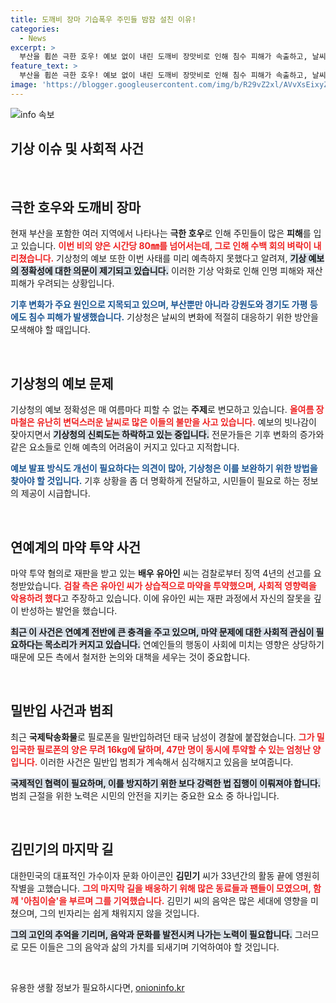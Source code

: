 ```yaml
---
title: 도깨비 장마 기습폭우 주민들 밤잠 설친 이유!
categories:
  - News
excerpt: >
  부산을 휩쓴 극한 호우! 예보 없이 내린 도깨비 장맛비로 인해 침수 피해가 속출하고, 날씨 예보 시스템에 대한 개선 요구도 커지고 있습니다. 더불어 마약 투약 혐의를 받는 배우 유아인에게 검찰이 징역 4년을 요청했습니다. 클릭하고 더 알아보세요!
feature_text: >
  부산을 휩쓴 극한 호우! 예보 없이 내린 도깨비 장맛비로 인해 침수 피해가 속출하고, 날씨 예보 시스템에 대한 개선 요구도 커지고 있습니다. 더불어 마약 투약 혐의를 받는 배우 유아인에게 검찰이 징역 4년을 요청했습니다. 클릭하고 더 알아보세요!
image: 'https://blogger.googleusercontent.com/img/b/R29vZ2xl/AVvXsEixyZcFfHzMRdzZMjFBmAUKJYCLCGyLL1o632UiGVXcaFdKo_bkvkuCioo0uUKlGfBVcT3P84aROyZIXSBEx3Aw5nCQ3pTgDom1WDC4m8eifvWiAmWEEVb4x6G_l8C0QH225ldMjyaFvpxGEBGNO37VmDTDMHGhJPq73UglMfDca1-0aw/s1600/blogspot.png'
---
```


<p><img src="https://blogger.googleusercontent.com/img/b/R29vZ2xl/AVvXsEixyZcFfHzMRdzZMjFBmAUKJYCLCGyLL1o632UiGVXcaFdKo_bkvkuCioo0uUKlGfBVcT3P84aROyZIXSBEx3Aw5nCQ3pTgDom1WDC4m8eifvWiAmWEEVb4x6G_l8C0QH225ldMjyaFvpxGEBGNO37VmDTDMHGhJPq73UglMfDca1-0aw/s1600/blogspot.png" alt="info 속보" /></p>

<h2 data-ke-size="size26">기상 이슈 및 사회적 사건</h2>

<p data-ke-size="size16">&nbsp;</p>

<h2 data-ke-size="size26">극한 호우와 도깨비 장마</h2>

<p data-ke-size="size16">현재 부산을 포함한 여러 지역에서 나타나는 <b>극한 호우</b>로 인해 주민들이 많은 <b>피해</b>를 입고 있습니다. <b><span style="color: #ee2323;">이번 비의 양은 시간당 80㎜를 넘어서는데, 그로 인해 수백 회의 벼락이 내리쳤습니다.</span></b> 기상청의 예보 또한 이번 사태를 미리 예측하지 못했다고 알려져, <b><span style="background-color: #21538527;">기상 예보의 정확성에 대한 의문이 제기되고 있습니다.</span></b> 이러한 기상 악화로 인해 인명 피해와 재산 피해가 우려되는 상황입니다.</p>

<p data-ke-size="size16"><b><span style="color: #1a5490;">기후 변화가 주요 원인으로 지목되고 있으며, 부산뿐만 아니라 강원도와 경기도 가평 등에도 침수 피해가 발생했습니다.</span></b> 기상청은 날씨의 변화에 적절히 대응하기 위한 방안을 모색해야 할 때입니다.</p>

<p data-ke-size="size16">&nbsp;</p>

<h2 data-ke-size="size26">기상청의 예보 문제</h2>

<p data-ke-size="size16">기상청의 예보 정확성은 매 여름마다 피할 수 없는 <b>주제</b>로 변모하고 있습니다. <b><span style="color: #ee2323;">올여름 장마철은 유난히 변덕스러운 날씨로 많은 이들의 불만을 사고 있습니다.</span></b> 예보의 빗나감이 잦아지면서 <b><span style="background-color: #21538527;">기상청의 신뢰도는 하락하고 있는 중입니다.</span></b> 전문가들은 기후 변화의 증가와 같은 요소들로 인해 예측의 어려움이 커지고 있다고 지적합니다.</p>

<p data-ke-size="size16"><b><span style="color: #1a5490;">예보 발표 방식도 개선이 필요하다는 의견이 많아, 기상청은 이를 보완하기 위한 방법을 찾아야 할 것입니다.</span></b> 기후 상황을 좀 더 명확하게 전달하고, 시민들이 필요로 하는 정보의 제공이 시급합니다.</p>

<p data-ke-size="size16">&nbsp;</p>

<h2 data-ke-size="size26">연예계의 마약 투약 사건</h2>

<p data-ke-size="size16">마약 투약 혐의로 재판을 받고 있는 <b>배우 유아인</b> 씨는 검찰로부터 징역 4년의 선고를 요청받았습니다. <b><span style="color: #ee2323;">검찰 측은 유아인 씨가 상습적으로 마약을 투약했으며, 사회적 영향력을 악용하려 했다</span></b>고 주장하고 있습니다. 이에 유아인 씨는 재판 과정에서 자신의 잘못을 깊이 반성하는 발언을 했습니다.</p>

<p data-ke-size="size16"><b><span style="background-color: #21538527;">최근 이 사건은 연예계 전반에 큰 충격을 주고 있으며, 마약 문제에 대한 사회적 관심이 필요하다는 목소리가 커지고 있습니다.</span></b> 연예인들의 행동이 사회에 미치는 영향은 상당하기 때문에 모든 측에서 철저한 논의와 대책을 세우는 것이 중요합니다.</p>

<p data-ke-size="size16">&nbsp;</p>

<h2 data-ke-size="size26">밀반입 사건과 범죄</h2>

<p data-ke-size="size16">최근 <b>국제탁송화물</b>로 필로폰을 밀반입하려던 태국 남성이 경찰에 붙잡혔습니다. <b><span style="color: #ee2323;">그가 밀입국한 필로폰의 양은 무려 16kg에 달하며, 47만 명이 동시에 투약할 수 있는 엄청난 양입니다.</span></b> 이러한 사건은 밀반입 범죄가 계속해서 심각해지고 있음을 보여줍니다.</p>

<p data-ke-size="size16"><b><span style="background-color: #21538527;">국제적인 협력이 필요하며, 이를 방지하기 위한 보다 강력한 법 집행이 이뤄져야 합니다.</span></b> 범죄 근절을 위한 노력은 시민의 안전을 지키는 중요한 요소 중 하나입니다.</p>

<p data-ke-size="size16">&nbsp;</p>

<h2 data-ke-size="size26">김민기의 마지막 길</h2>

<p data-ke-size="size16">대한민국의 대표적인 가수이자 문화 아이콘인 <b>김민기</b> 씨가 33년간의 활동 끝에 영원히 작별을 고했습니다. <b><span style="color: #ee2323;">그의 마지막 길을 배웅하기 위해 많은 동료들과 팬들이 모였으며, 함께 '아침이슬'을 부르며 그를 기억했습니다.</span></b> 김민기 씨의 음악은 많은 세대에 영향을 미쳤으며, 그의 빈자리는 쉽게 채워지지 않을 것입니다.</p>

<p data-ke-size="size16"><b><span style="background-color: #21538527;">그의 고인의 추억을 기리며, 음악과 문화를 발전시켜 나가는 노력이 필요합니다.</span></b> 그러므로 모든 이들은 그의 음악과 삶의 가치를 되새기며 기억하여야 할 것입니다.</p>

<p data-ke-size="size16">&nbsp;</p>
유용한 생활 정보가 필요하시다면, <a href="https://onioninfo.kr" rel="dofollow">onioninfo.kr</a>


